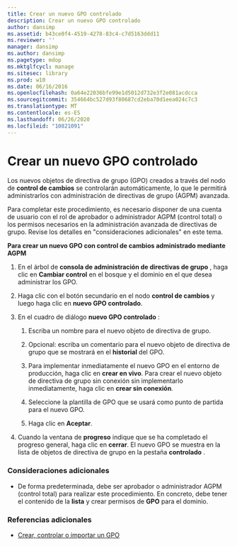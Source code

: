 ```yaml
---
title: Crear un nuevo GPO controlado
description: Crear un nuevo GPO controlado
author: dansimp
ms.assetid: b43ce0f4-4519-4278-83c4-c7d5163ddd11
ms.reviewer: ''
manager: dansimp
ms.author: dansimp
ms.pagetype: mdop
ms.mktglfcycl: manage
ms.sitesec: library
ms.prod: w10
ms.date: 06/16/2016
ms.openlocfilehash: 0a64e22036bfe99e1d5012d732e3f2e081acdcca
ms.sourcegitcommit: 354664bc527d93f80687cd2eba70d1eea024c7c3
ms.translationtype: MT
ms.contentlocale: es-ES
ms.lasthandoff: 06/26/2020
ms.locfileid: "10821091"
---
```

# Crear un nuevo GPO controlado


Los nuevos objetos de directiva de grupo (GPO) creados a través del nodo de **control de cambios** se controlarán automáticamente, lo que le permitirá administrarlos con administración de directivas de grupo (AGPM) avanzada.

Para completar este procedimiento, es necesario disponer de una cuenta de usuario con el rol de aprobador o administrador AGPM (control total) o los permisos necesarios en la administración avanzada de directivas de grupo. Revise los detalles en "consideraciones adicionales" en este tema.

**Para crear un nuevo GPO con control de cambios administrado mediante AGPM**

1.  En el árbol de **consola de administración de directivas de grupo** , haga clic en **Cambiar control** en el bosque y el dominio en el que desea administrar los GPO.

2.  Haga clic con el botón secundario en el nodo **control de cambios** y luego haga clic en **nuevo GPO controlado**.

3.  En el cuadro de diálogo **nuevo GPO controlado** :

    1.  Escriba un nombre para el nuevo objeto de directiva de grupo.

    2.  Opcional: escriba un comentario para el nuevo objeto de directiva de grupo que se mostrará en el **historial** del GPO.

    3.  Para implementar inmediatamente el nuevo GPO en el entorno de producción, haga clic en **crear en vivo**. Para crear el nuevo objeto de directiva de grupo sin conexión sin implementarlo inmediatamente, haga clic en **crear sin conexión**.

    4.  Seleccione la plantilla de GPO que se usará como punto de partida para el nuevo GPO.

    5.  Haga clic en **Aceptar**.

4.  Cuando la ventana de **progreso** indique que se ha completado el progreso general, haga clic en **cerrar**. El nuevo GPO se muestra en la lista de objetos de directiva de grupo en la pestaña **controlado** .

### Consideraciones adicionales

-   De forma predeterminada, debe ser aprobador o administrador AGPM (control total) para realizar este procedimiento. En concreto, debe tener el contenido de la **lista** y crear permisos de **GPO** para el dominio.

### Referencias adicionales

-   [Crear, controlar o importar un GPO](creating-controlling-or-importing-a-gpo-approver.md)

 

 





